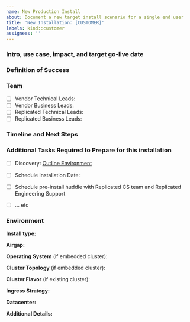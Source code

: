 ```yaml
---
name: New Production Install
about: Document a new target install scenario for a single end user
title: 'New Installation: [CUSTOMER]'
labels: kind::customer
assignees: ''
---
```


### Intro, use case, impact, and target go-live date
<!-- Describe the customer and their use case or value prop. If possible, add any notes on the priority / strategic impact of getting this customer successfully up and running. -->


### Definition of Success
<!-- Define what "success" looks like for this end user, beyond just "getting the software up and running" -->


### Team

- [ ] Vendor Technical Leads: 
- [ ] Vendor Business Leads:
- [ ] Replicated Technical Leads:
- [ ] Replicated Business Leads:

### Timeline and Next Steps
<!-- Area to Track past engagements as well as next steps. Example provided below:

- 10/20 Customer identified as potential prospect, PoC kick off scheduled for 10/29
- 10/27 Pre-Planning call with Replicated team, task list reviewed and validated
- 10/29 Initial installation call, app up and running but ran out of disk space and fell over. Replicated team recommends resolving issue [#10 -- preflight checks for disk space]() before next attempt.
- 11/01 Customer working to provision new machine with bigger disk, next attempt 11/3
 -->


### Additional Tasks Required to Prepare for this installation
<!-- Can include integration work from Packaging board, testing work, documentation work, planning calls or anything else -->

- [ ] Discovery: [Outline Environment](#environment)
- [ ] Schedule Installation Date: 
- [ ] Schedule pre-install huddle with Replicated CS team and Replicated Engineering Support
- [ ] … etc


### Environment
<!-- Describe the customer’s environment-->

**Install type:**
<!-- Is this an Embedded or Existing Cluster? -->

**Airgap:**
<!-- Is this an Airgapped and/or BYO Registry installation? -->

**Operating System** (if embedded cluster):
<!-- Red Hat, Centos, Ubuntu, etc -->

**Cluster Topology** (if embedded cluster):
<!-- How many nodes are used, in what roles? Is this a Highly Available (HA) Kubernetes installation? -->

**Cluster Flavor** (if existing cluster):
<!-- Amazon EKS, Openshift, Tanzu, kops, etc -->

**Ingress Strategy:**
<!-- How will the end user interact with the application and with the app manager UI? Will there be a load balancer in front of a VM? Do they have an existing ingress or service mesh controller that must be used? Do any services require Node Ports? -->

**Datacenter:**
<!-- Is this AWS? Bare Metal? VSphere? GCP? Azure? Something else? -->


**Additional Details:**
<!-- Is this AWS? Bare Metal? VSphere? GCP? Azure? Something else? -->
